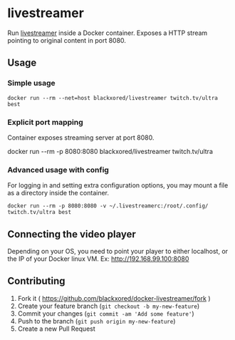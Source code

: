 # livestreamer

Run [livestreamer](http://docs.livestreamer.io/) inside a Docker container.
Exposes a HTTP stream pointing to original content in port 8080.

## Usage

### Simple usage


```shell
docker run --rm --net=host blackxored/livestreamer twitch.tv/ultra best
```

### Explicit port mapping

Container exposes streaming server at port 8080.

docker run --rm -p 8080:8080 blackxored/livestreamer twitch.tv/ultra

### Advanced usage with config

For logging in and setting extra configuration options, you may mount
a file as a directory inside the container.

```shell
docker run --rm -p 8080:8080 -v ~/.livestreamerc:/root/.config/ twitch.tv/ultra best
```

## Connecting the video player

Depending on your OS, you need to point your player to either localhost, or the IP
of your Docker linux VM. Ex: http://192.168.99.100:8080

## Contributing

1. Fork it ( https://github.com/blackxored/docker-livestreamer/fork )
2. Create your feature branch (`git checkout -b my-new-feature`)
3. Commit your changes (`git commit -am 'Add some feature'`)
4. Push to the branch (`git push origin my-new-feature`)
5. Create a new Pull Request

